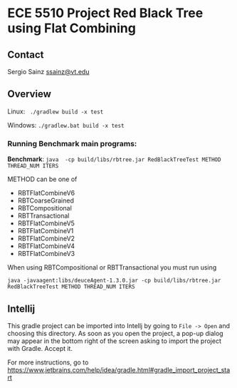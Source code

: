 # ECE 5510 Project Red Black Tree using Flat Combining

## Contact

Sergio Sainz ssainz@vt.edu

## Overview

Linux: ` ./gradlew build -x test`

Windows: `./gradlew.bat build -x test`

### Running Benchmark main programs:

__Benchmark__:
`java  -cp build/libs/rbtree.jar RedBlackTreeTest METHOD THREAD_NUM ITERS`

METHOD can be one of

- RBTFlatCombineV6
- RBTCoarseGrained 
- RBTCompositional 
- RBTTransactional
- RBTFlatCombineV5
- RBTFlatCombineV1
- RBTFlatCombineV2
- RBTFlatCombineV4
- RBTFlatCombineV3

When using RBTCompositional or RBTTransactional you must run using 

`java -javaagent:libs/deuceAgent-1.3.0.jar -cp build/libs/rbtree.jar RedBlackTreeTest METHOD THREAD_NUM ITERS`

## Intellij

This gradle project can be imported into Intellj by going to `File -> Open` and choosing this directory. As soon as you open the project, a pop-up dialog may appear in the bottom right of the screen asking to import the project with Gradle. Accept it.

For more instructions, go to https://www.jetbrains.com/help/idea/gradle.html#gradle_import_project_start